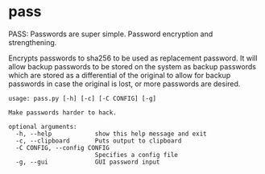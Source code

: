 # pass
PASS: Passwords are super simple. Password encryption and strengthening.

Encrypts passwords to sha256 to be used as replacement password.
It will allow backup passwords to be stored on the system as backup passwords which are stored as a differential of the original to allow for backup passwords in case the original is lost, or more passwords are desired.

```
usage: pass.py [-h] [-c] [-C CONFIG] [-g]

Make passwords harder to hack.

optional arguments:
  -h, --help            show this help message and exit
  -c, --clipboard       Puts output to clipboard
  -C CONFIG, --config CONFIG
                        Specifies a config file
  -g, --gui             GUI password input
```
